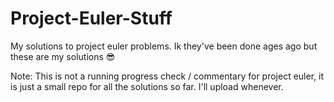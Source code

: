 # Project-Euler-Stuff
My solutions to project euler problems.
Ik they've been done ages ago but these are my solutions :sunglasses:

Note: This is not a running progress check / commentary for project euler, it is just a small repo for all the solutions so far.
I'll upload whenever.
